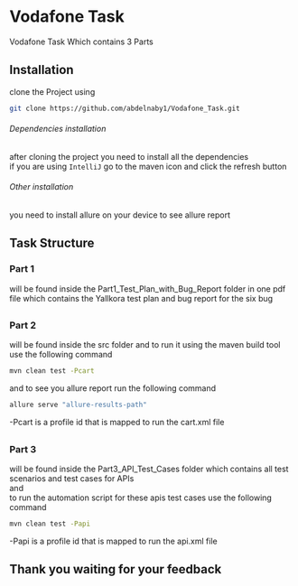 # Vodafone Task

Vodafone Task Which contains 3 Parts

## Installation

clone the Project using
```bash
git clone https://github.com/abdelnaby1/Vodafone_Task.git
```
###### Dependencies installation
after cloning the project you need to install all the dependencies\
if you are using `IntelliJ` go to the maven icon and click the refresh button
###### Other installation
you need to install allure on your device to see allure report
## Task Structure
### Part 1
will be found inside the Part1_Test_Plan_with_Bug_Report folder in one pdf file which contains the Yallkora test plan and bug report for the six bug
##
### Part 2
will be found inside the src folder and to run it using the maven build tool\
use the following command
```bash
mvn clean test -Pcart
```
and to see you allure report run the following command
```bash
allure serve "allure-results-path"
```
-Pcart is a profile id that is mapped to run the cart.xml file
##
### Part 3
will be found inside the Part3_API_Test_Cases folder which contains all test scenarios and test cases for APIs\
and\
to run the automation script for these apis test cases use the following command
```bash
mvn clean test -Papi
```
-Papi is a profile id that is mapped to run the api.xml file

##
## Thank you waiting for your feedback